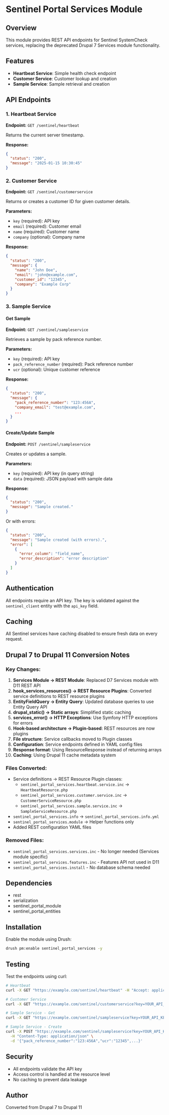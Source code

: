 # Sentinel Portal Services Module

## Overview
This module provides REST API endpoints for Sentinel SystemCheck services, replacing the deprecated Drupal 7 Services module functionality.

## Features
- **Heartbeat Service**: Simple health check endpoint
- **Customer Service**: Customer lookup and creation
- **Sample Service**: Sample retrieval and creation

## API Endpoints

### 1. Heartbeat Service
**Endpoint:** `GET /sentinel/heartbeat`

Returns the current server timestamp.

**Response:**
```json
{
  "status": "200",
  "message": "2025-01-15 10:30:45"
}
```

### 2. Customer Service
**Endpoint:** `GET /sentinel/customerservice`

Returns or creates a customer ID for given customer details.

**Parameters:**
- `key` (required): API key
- `email` (required): Customer email
- `name` (required): Customer name
- `company` (optional): Company name

**Response:**
```json
{
  "status": "200",
  "message": {
    "name": "John Doe",
    "email": "john@example.com",
    "customer_id": "12345",
    "company": "Example Corp"
  }
}
```

### 3. Sample Service

#### Get Sample
**Endpoint:** `GET /sentinel/sampleservice`

Retrieves a sample by pack reference number.

**Parameters:**
- `key` (required): API key
- `pack_reference_number` (required): Pack reference number
- `ucr` (optional): Unique customer reference

**Response:**
```json
{
  "status": "200",
  "message": {
    "pack_reference_number": "123:456A",
    "company_email": "test@example.com",
    ...
  }
}
```

#### Create/Update Sample
**Endpoint:** `POST /sentinel/sampleservice`

Creates or updates a sample.

**Parameters:**
- `key` (required): API key (in query string)
- `data` (required): JSON payload with sample data

**Response:**
```json
{
  "status": "200",
  "message": "Sample created."
}
```

Or with errors:
```json
{
  "status": "200",
  "message": "Sample created (with errors).",
  "error": [
    {
      "error_column": "field_name",
      "error_description": "error description"
    }
  ]
}
```

## Authentication
All endpoints require an API key. The key is validated against the `sentinel_client` entity with the `api_key` field.

## Caching
All Sentinel services have caching disabled to ensure fresh data on every request.

## Drupal 7 to Drupal 11 Conversion Notes

### Key Changes:
1. **Services Module → REST Module**: Replaced D7 Services module with D11 REST API
2. **hook_services_resources() → REST Resource Plugins**: Converted service definitions to REST resource plugins
3. **EntityFieldQuery → Entity Query**: Updated database queries to use Entity Query API
4. **drupal_static() → Static arrays**: Simplified static caching
5. **services_error() → HTTP Exceptions**: Use Symfony HTTP exceptions for errors
6. **Hook-based architecture → Plugin-based**: REST resources are now plugins
7. **File structure**: Service callbacks moved to Plugin classes
8. **Configuration**: Service endpoints defined in YAML config files
9. **Response format**: Using ResourceResponse instead of returning arrays
10. **Caching**: Using Drupal 11 cache metadata system

### Files Converted:
- Service definitions → REST Resource Plugin classes:
  - `sentinel_portal_services.heartbeat.service.inc` → `HeartbeatResource.php`
  - `sentinel_portal_services.customer.service.inc` → `CustomerServiceResource.php`
  - `sentinel_portal_services.sample.service.inc` → `SampleServiceResource.php`
- `sentinel_portal_services.info` → `sentinel_portal_services.info.yml`
- `sentinel_portal_services.module` → Helper functions only
- Added REST configuration YAML files

### Removed Files:
- `sentinel_portal_services.services.inc` - No longer needed (Services module specific)
- `sentinel_portal_services.features.inc` - Features API not used in D11
- `sentinel_portal_services.install` - No database schema needed

## Dependencies
- rest
- serialization
- sentinel_portal_module
- sentinel_portal_entities

## Installation
Enable the module using Drush:
```bash
drush pm:enable sentinel_portal_services -y
```

## Testing
Test the endpoints using curl:

```bash
# Heartbeat
curl -X GET "https://example.com/sentinel/heartbeat" -H "Accept: application/json"

# Customer Service
curl -X GET "https://example.com/sentinel/customerservice?key=YOUR_API_KEY&email=test@example.com&name=John%20Doe" -H "Accept: application/json"

# Sample Service - Get
curl -X GET "https://example.com/sentinel/sampleservice?key=YOUR_API_KEY&pack_reference_number=123:456A" -H "Accept: application/json"

# Sample Service - Create
curl -X POST "https://example.com/sentinel/sampleservice?key=YOUR_API_KEY" \
  -H "Content-Type: application/json" \
  -d '{"pack_reference_number":"123:456A","ucr":"12345",...}'
```

## Security
- All endpoints validate the API key
- Access control is handled at the resource level
- No caching to prevent data leakage

## Author
Converted from Drupal 7 to Drupal 11



